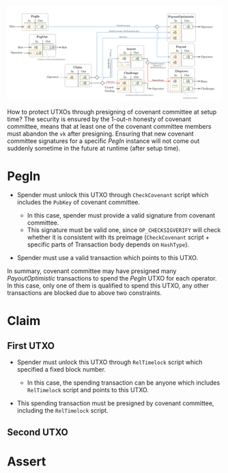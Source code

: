 ![Fig-6](./fig-6.png)

How to protect UTXOs through presigning of covenant committee at setup time? The security is ensured by the 1-out-n honesty of covenant committee, means that at least one of the covenant committee members must abandon the `vk` after presigning. Ensuring that new covenant committee signatures for a specific *PegIn* instance will not come out suddenly sometime in the future at runtime (after setup time).

# PegIn

- Spender must unlock this UTXO through `CheckCovenant` script which includes the `PubKey` of covenant committee.
    - In this case, spender must provide a valid signature from covenant committee. 
    - This signature must be valid one, since `OP_CHECKSIGVERIFY` will check whether it is consistent with its preimage (`CheckCovenant` script + specific parts of Transaction body depends on `HashType`).

- Spender must use a valid transaction which points to this UTXO. 

In summary, covenant committee may have presigned many *PayoutOptimistic* transactions to spend the *PegIn* UTXO for each operator. In this case, only one of them is qualified to spend this UTXO, any other transactions are blocked due to above two constraints.

# Claim

## First UTXO

- Spender must unlock this UTXO through `RelTimelock` script which specified a fixed block number.
    - In this case, the spending transaction can be anyone which includes `RelTimelock` script and points to this UTXO.

-  This spending transaction must be presigned by covenant committee, including the `RelTimelock` script.


## Second UTXO

# Assert